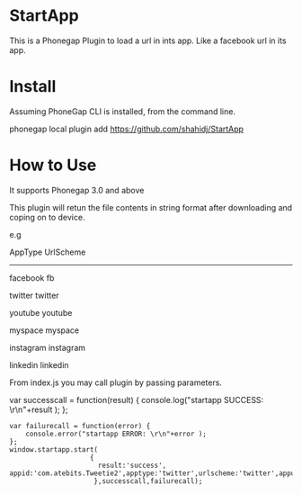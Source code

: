 StartApp
========

This is a Phonegap Plugin to load a url in ints app. Like a facebook url in its app.

Install
==========

Assuming PhoneGap CLI is installed, from the command line.

phonegap local plugin add https://github.com/shahidj/StartApp

How to Use
==========

It supports Phonegap 3.0 and above

This plugin will retun the file contents in string format after downloading and coping on to device.

e.g

AppType					UrlScheme
-------					---------

facebook                                fb

twitter                                 twitter

youtube                                 youtube

myspace                                 myspace

instagram                               instagram

linkedin                                linkedin

From index.js you may call plugin by passing parameters.


var successcall = function(result) {
        console.log("startapp SUCCESS: \r\n"+result );
    };
    
    var failurecall = function(error) {
        console.error("startapp ERROR: \r\n"+error );
    };
    window.startapp.start(
                        {
                          result:'success', appid:'com.atebits.Tweetie2',apptype:'twitter',urlscheme:'twitter',appurl:'https://twitter.com/mshahidjanjua'
                         },successcall,failurecall);
    
